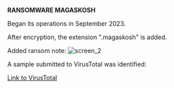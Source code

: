 **RANSOMWARE MAGASKOSH**

Began its operations in September 2023.

After encryption, the extension ".magaskosh" is added.

Added ransom note:
![screen_2](https://github.com/crocodyli/Ransomwares-TTP/assets/113185400/38f6b2df-a8b5-4432-a5d7-831fe2afd8a1)

A sample submitted to VirusTotal was identified:

[Link to VirusTotal](https://www.virustotal.com/gui/file/1b00ab6aec02a12e61143b6b351ad0d978f701413f02eff948eba397674a0c0e/behavior)
